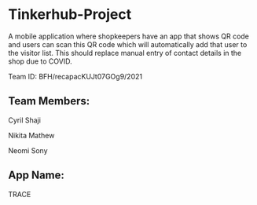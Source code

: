 # Tinkerhub-Project
 A mobile application where shopkeepers have an app that shows QR code and users can scan this QR code which will automatically add that user to the visitor list. This should replace manual entry of contact details in the shop due to COVID.

Team ID: BFH/recapacKUJt07GOg9/2021

## Team Members:
Cyril Shaji

Nikita Mathew

Neomi Sony

## App Name: 
TRACE
